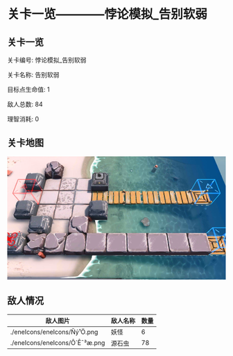 # 关卡一览————悖论模拟_告别软弱


## 关卡一览

关卡编号: 悖论模拟_告别软弱

关卡名称: 告别软弱

目标点生命值: 1

敌人总数: 84

理智消耗: 0


## 关卡地图
![悖论模拟_告别软弱](./oprMap/悖论模拟_告别软弱.png)

## 敌人情况

| 敌人图片 | 敌人名称 | 数量  |
|---------|-----|-----|
| ./eneIcons/eneIcons/Ñý¹Ö.png| 妖怪  |   6  |
| ./eneIcons/eneIcons/Ô´Ê¯³æ.png| 源石虫  |   78  |
